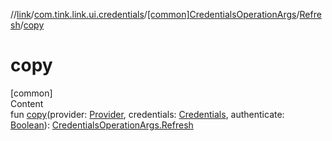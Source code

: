 //[link](../../../index.md)/[com.tink.link.ui.credentials](../../index.md)/[[common]CredentialsOperationArgs](../index.md)/[Refresh](index.md)/[copy](copy.md)



# copy  
[common]  
Content  
fun [copy](copy.md)(provider: [Provider](../../../com.tink.model.provider/[common]-provider/index.md), credentials: [Credentials](../../../com.tink.model.credentials/[common]-credentials/index.md), authenticate: [Boolean](https://kotlinlang.org/api/latest/jvm/stdlib/kotlin/-boolean/index.html)): [CredentialsOperationArgs.Refresh](index.md)  



